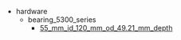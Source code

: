 * hardware
  * bearing_5300_series
    * [55_mm_id_120_mm_od_49.21_mm_depth](hardware/bearing_5300_series/55_mm_id_120_mm_od_49.21_mm_depth)
